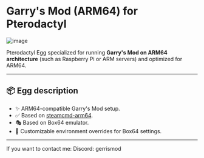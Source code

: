 # Garry's Mod (ARM64) for Pterodactyl
![image](https://github.com/user-attachments/assets/a8b3ee6b-e375-4b29-baae-8bf02b8234d8)

Pterodactyl Egg specialized for running **Garry's Mod on ARM64 architecture** (such as Raspberry Pi or ARM servers) and optimized for ARM64.

---

## 📦 Egg description

- ✨ ARM64-compatible Garry's Mod setup.
- ✅ Based on [steamcmd-arm64](https://hub.docker.com/r/sonroyaalmerol/steamcmd-arm64).
- 🎭 Based on Box64 emulator.
- 🎈 Customizable environment overrides for Box64 settings.
---

If you want to contact me:
Discord: gerrismod
